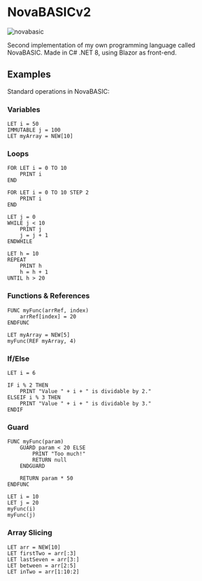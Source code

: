# NovaBASICv2
![novabasic](https://github.com/StynVanDeHaterd/NovaBASIC/assets/9077578/80dc5727-aeb1-4a8d-b800-6cc74a2b202f)

Second implementation of my own programming language called NovaBASIC. Made in C# .NET 8, using Blazor as front-end.

## Examples
Standard operations in NovaBASIC:

### Variables
```
LET i = 50
IMMUTABLE j = 100
LET myArray = NEW[10]
```

### Loops
```
FOR LET i = 0 TO 10
    PRINT i
END

FOR LET i = 0 TO 10 STEP 2
    PRINT i
END

LET j = 0
WHILE j < 10
    PRINT j
    j = j + 1
ENDWHILE

LET h = 10
REPEAT
    PRINT h
    h = h + 1
UNTIL h > 20
```

### Functions & References
```
FUNC myFunc(arrRef, index)
    arrRef[index] = 20
ENDFUNC

LET myArray = NEW[5]
myFunc(REF myArray, 4)
```

### If/Else
```
LET i = 6

IF i % 2 THEN
    PRINT "Value " + i + " is dividable by 2."
ELSEIF i % 3 THEN
    PRINT "Value " + i + " is dividable by 3."
ENDIF
```

### Guard
```
FUNC myFunc(param)
    GUARD param < 20 ELSE
        PRINT "Too much!"
        RETURN null
    ENDGUARD

    RETURN param * 50
ENDFUNC

LET i = 10
LET j = 20
myFunc(i)
myFunc(j)
```

### Array Slicing
```
LET arr = NEW[10]
LET firstTwo = arr[:3]
LET lastSeven = arr[3:]
LET between = arr[2:5]
LET inTwo = arr[1:10:2]
```
